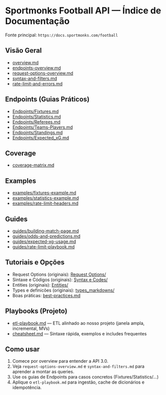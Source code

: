 # Sportmonks Football API — Índice de Documentação

Fonte principal: `https://docs.sportmonks.com/football`

## Visão Geral
- [overview.md](overview.md)
- [endpoints-overview.md](endpoints-overview.md)
- [request-options-overview.md](request-options-overview.md)
- [syntax-and-filters.md](syntax-and-filters.md)
- [rate-limit-and-errors.md](rate-limit-and-errors.md)

## Endpoints (Guias Práticos)
- [Endpoints/Fixtures.md](Endpoints/Fixtures.md)
- [Endpoints/Statistics.md](Endpoints/Statistics.md)
- [Endpoints/Referees.md](Endpoints/Referees.md)
- [Endpoints/Teams-Players.md](Endpoints/Teams-Players.md)
- [Endpoints/Standings.md](Endpoints/Standings.md)
- [Endpoints/Expected_xG.md](Endpoints/Expected_xG.md)

## Coverage
- [coverage-matrix.md](coverage-matrix.md)

## Examples
- [examples/fixtures-example.md](examples/fixtures-example.md)
- [examples/statistics-example.md](examples/statistics-example.md)
- [examples/rate-limit-headers.md](examples/rate-limit-headers.md)

## Guides
- [guides/building-match-page.md](guides/building-match-page.md)
- [guides/odds-and-predictions.md](guides/odds-and-predictions.md)
- [guides/expected-xg-usage.md](guides/expected-xg-usage.md)
- [guides/rate-limit-playbook.md](guides/rate-limit-playbook.md)

## Tutoriais e Opções
- Request Options (originais): [Request Options/](Request%20Options/)
- Sintaxe e Códigos (originais): [Syntax e Codes/](Syntax%20e%20Codes/)
- Entities (originais): [Entities/](Entities/)
- Types e definicões (originais): [types_markdowns/](types_markdowns/)
- Boas práticas: [best-practices.md](best-practices.md)

## Playbooks (Projeto)
- [etl-playbook.md](etl-playbook.md) — ETL alinhado ao nosso projeto (janela ampla, incremental, MVs)
- [cheatsheet.md](cheatsheet.md) — Sintaxe rápida, exemplos e includes frequentes

## Como usar
1. Comece por overview para entender a API 3.0.
2. Veja `request-options-overview.md` e `syntax-and-filters.md` para aprender a montar as queries.
3. Use os guias de Endpoints para casos concretos (Fixtures/Statistics/…)
4. Aplique o `etl-playbook.md` para ingestão, cache de dicionários e idempotência.
